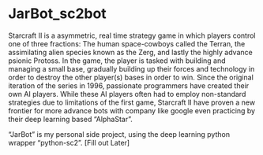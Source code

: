 # JarBot_sc2bot
Starcraft II is a asymmetric, real time strategy game in which players control one of three fractions: The human space-cowboys called the Terran, the assimilating alien species known as the Zerg, and lastly the highly advance psionic Protoss. In the game, the player is tasked with building and managing a small base, gradually building up their forces and technology in order to destroy the other player(s) bases in order to win. Since the original iteration of the series in 1996, passionate programmers have created their own AI players. While these AI players often had to employ non-standard strategies due to limitations of the first game, Starcraft II have proven a new frontier for more advance bots with company like google even practicing by their deep learning based “AlphaStar”.

“JarBot” is my personal side project, using the deep learning python wrapper “python-sc2”. [Fill out Later]
